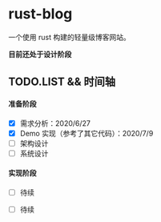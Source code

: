 # rust-blog
一个使用 rust 构建的轻量级博客网站。



**目前还处于设计阶段**



## TODO.LIST && 时间轴

#### 准备阶段

- [x] 需求分析：2020/6/27
- [x] Demo 实现（参考了其它代码）：2020/7/9
- [ ] 架构设计
- [ ] 系统设计

#### 实现阶段

- [ ] 待续
- [ ] 待续



